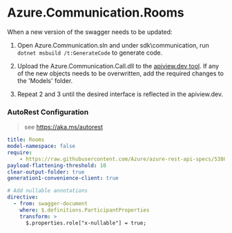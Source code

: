# Azure.Communication.Rooms

When a new version of the swagger needs to be updated:
1. Open Azure.Communication.sln and under sdk\communication, run `dotnet msbuild /t:GenerateCode` to generate code.
2. Upload the Azure.Communication.Call.dll to the [apiview.dev tool](https://apiview.dev/).
If any of the new objects needs to be overwritten, add the required changes to the 'Models' folder.

3. Repeat 2 and 3 until the desired interface is reflected in the apiview.dev.

### AutoRest Configuration
> see https://aka.ms/autorest

```yaml
title: Rooms
model-namespace: false
require:
    - https://raw.githubusercontent.com/Azure/azure-rest-api-specs/538040a7bbb466baf361e98d6d36faec417cff7a/specification/communication/data-plane/Rooms/readme.md
payload-flattening-threshold: 10
clear-output-folder: true
generation1-convenience-client: true
```

``` yaml
# Add nullable annotations
directive:
  - from: swagger-document
    where: $.definitions.ParticipantProperties
    transform: >
      $.properties.role["x-nullable"] = true;
```
